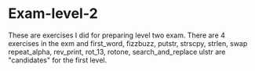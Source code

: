 # Exam-level-2
These are exercises I did for preparing level two exam.
There are 4 exercises in the exm and 
first_word, fizzbuzz, putstr, strscpy, strlen, swap repeat_alpha, rev_print, rot_13, rotone, search_and_replace ulstr
are "candidates" for the first level. 
